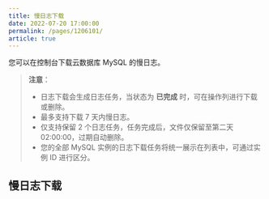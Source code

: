 ```yaml
---
title: 慢日志下载
date: 2022-07-20 17:00:00
permalink: /pages/1206101/
article: true
---
```



您可以在控制台下载云数据库 MySQL 的慢日志。

> **注意**：
>
> - 日志下载会生成日志任务，当状态为 **已完成** 时，可在操作列进行下载或删除。
> - 最多支持下载 7 天内慢日志。
> - 仅支持保留 2 个日志任务，任务完成后，文件仅保留至第二天 02:00:00，过期自动删除。
> - 您的全部 MySQL 实例的日志下载任务将统一展示在列表中，可通过实例 ID 进行区分。

## 慢日志下载

